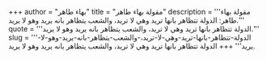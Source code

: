 +++
author = "بهاء طاهر"
title = "مقولة بهاء طاهر"
description = '''مقولة بهاء طاهر: الدولة تتظاهر بانها تريد وهي لا تريد، والشعب يتظاهر بانه يريد وهو لا يريد.'''
quote = '''الدولة تتظاهر بانها تريد وهي لا تريد، والشعب يتظاهر بانه يريد وهو لا يريد.'''
slug = '''الدولة-تتظاهر-بانها-تريد-وهي-لا-تريد،-والشعب-يتظاهر-بانه-يريد-وهو-لا-يريد'''
+++
الدولة تتظاهر بانها تريد وهي لا تريد، والشعب يتظاهر بانه يريد وهو لا يريد.
